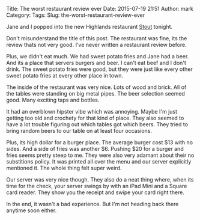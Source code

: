 Title: The worst restaurant review ever
Date: 2015-07-19 21:51
Author: mark
Category: 
Tags: 
Slug: the-worst-restaurant-review-ever

Jane and I popped into the new Highlands restaurant [Stout](http://www.courier-journal.com/story/news/local/highlands-crescenthill/2015/03/31/stout-burgers-beers-open-end-may/70730224/) tonight.

Don't misunderstand the title of this post. The restaurant was fine, its the review thats not very good. I've never written a restaurant review before.

Plus, we didn't eat much. We had sweet potato fries and Jane had a beer. And its a place that servers burgers and beer. I can't eat beef and I don't drink. The sweet potato fries were good, but they were just like every other sweet potato fries at every other place in town.

The inside of the restaurant was very nice. Lots of wood and brick. All of the tables were standing on big metal pipes. The beer selection seemed good. Many exciting taps and bottles.

It had an overblown hipster vibe which was annoying. Maybe I'm just getting too old and crochety for that kind of place. They also seemed to have a lot trouble figuring out which tables got which beers. They tried to bring random beers to our table on at least four occasions.

Plus, its high dollar for a burger place. The average burger cost $13 with no sides. And a side of fries was another $6. Pushing $20 for a burger and fries seems pretty steep to me. They were also very adamant about their no substitions policy. It was printed all over the menu and our server explicitly mentioned it. The whole thing felt super weird.

Our server was very nice though. They also do a neat thing where, when its time for the check, your server swings by with an iPad Mini and a Square card reader. They show you the receipt and swipe your card right there.

In the end, it wasn't a bad experience. But I'm not heading back there anytime soon either.

